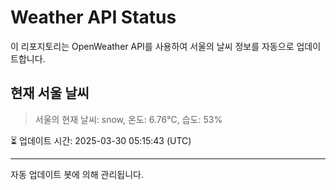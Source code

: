 
# Weather API Status

이 리포지토리는 OpenWeather API를 사용하여 서울의 날씨 정보를 자동으로 업데이트합니다.

## 현재 서울 날씨
> 서울의 현재 날씨: snow, 온도: 6.76°C, 습도: 53%

⏳ 업데이트 시간: 2025-03-30 05:15:43 (UTC)

---
자동 업데이트 봇에 의해 관리됩니다.
